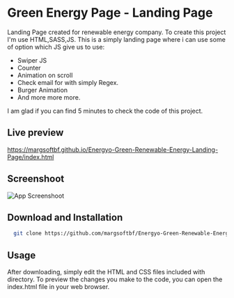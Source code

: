 
# Green Energy Page - Landing Page

Landing Page created for renewable energy company. To create this project I'm use HTML,SASS,JS. This is a simply landing page where i can use some of option which JS give us to use:

  - Swiper JS
  - Counter
  - Animation on scroll
  - Check email for with simply Regex.
  - Burger Animation
  - And more more more.


 I am glad if you can find 5 minutes to check the code of this project.


## Live preview

https://margsoftbf.github.io/Energyo-Green-Renewable-Energy-Landing-Page/index.html


## Screenshoot

![App Screenshoot](https://margsoftbf.github.io/Energyo-Green-Renewable-Energy-Landing-Page/img/Screenshot_1.jpg)


## Download and Installation

```bash
  git clone https://github.com/margsoftbf/Energyo-Green-Renewable-Energy-Landing-Page.git
```
    
## Usage

After downloading, simply edit the HTML and CSS files included with directory. To preview the changes you make to the code, you can open the index.html file in your web browser.